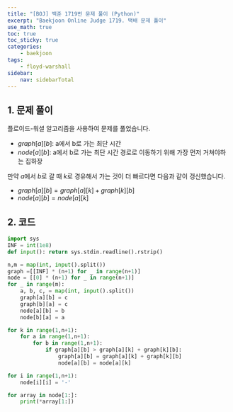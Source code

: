 ```yaml
---
title: "[BOJ] 백준 1719번 문제 풀이 (Python)"
excerpt: "Baekjoon Online Judge 1719. 택배 문제 풀이"
use_math: true
toc: true
toc_sticky: true
categories:
    - baekjoon
tags:
    - floyd-warshall
sidebar:
    nav: sidebarTotal
---
```


## 1. 문제 풀이

플로이드-워셜 알고리즘을 사용하여 문제를 풀었습니다.

- $graph[a][b]$: a에서 b로 가는 최단 시간
- $node[a][b]$: a에서 b로 가는 최단 시간 경로로 이동하기 위해 가장 먼저 거쳐야하는 집하장

만약 $a$에서 $b$로 갈 때 $k$로 경유해서 가는 것이 더 빠르다면 다음과 같이 갱신했습니다.

- $graph[a][b] = graph[a][k] + graph[k][b]$
- $node[a][b] = node[a][k]$

## 2. 코드

```python
import sys
INF = int(1e8)
def input(): return sys.stdin.readline().rstrip()

n,m = map(int, input().split())
graph =[[INF] * (n+1) for _ in range(n+1)]
node = [[0] * (n+1) for _ in range(n+1)]
for _ in range(m):
    a, b, c, = map(int, input().split())
    graph[a][b] = c
    graph[b][a] = c
    node[a][b] = b
    node[b][a] = a

for k in range(1,n+1):
    for a in range(1,n+1):
        for b in range(1,n+1):
            if graph[a][b] > graph[a][k] + graph[k][b]:
                graph[a][b] = graph[a][k] + graph[k][b]
                node[a][b] = node[a][k]

for i in range(1,n+1):
    node[i][i] = '-'

for array in node[1:]:
    print(*array[1:])
```